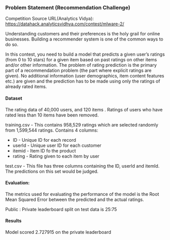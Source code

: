 ### Problem Statement (Recommendation Challenge)

Competition Source URL(Analytics Vidya): https://datahack.analyticsvidhya.com/contest/mlware-2/

Understanding customers and their preferences is the holy grail for online businesses. Building a recommender system is one of the common ways to do so.

In this contest, you need to build a model that predicts a given user’s ratings (from 0 to 10 stars) for a given item based on past ratings on other items and/or other information. The problem of rating prediction is the primary part of a recommendation problem (the part where explicit ratings are given). No additional information (user demographics, item content features etc.) are given and the prediction has to be made using only the ratings of already rated items.


#### Dataset
The rating data of 40,000 users, and 120 items . Ratings of users who have rated less than 10 items have been removed.

training.csv - This contains 958,529 ratings which are selected randomly from 1,599,544 ratings. Contains 4 columns:
* ID - Unique ID for each record
* userId - Unique user ID for each customer
* itemid - Item ID fo the product
* rating - Rating given to each item by user

test.csv - This file has three columns containing the ID, userId and itemId. The predictions on this set would be judged.

#### Evaluation:

The metrics used for evaluating the performance of the model is the Root Mean Squared Error between the predicted and the actual ratings.

Public : Private leaderboard split on test data is 25:75 

#### Results
Model scored 2.727915 on the private leaderboard
